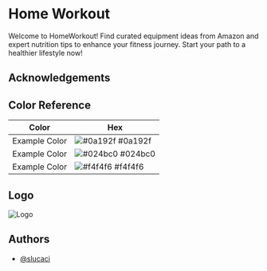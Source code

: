# Home Workout

Welcome to HomeWorkout! Find curated equipment ideas from Amazon and expert nutrition tips to enhance your fitness journey. Start your path to a healthier lifestyle now!

## Acknowledgements

## Color Reference

| Color         | Hex                                                              |
| ------------- | ---------------------------------------------------------------- |
| Example Color | ![#0a192f](https://via.placeholder.com/10/0a192f?text=+) #0a192f |
| Example Color | ![#024bc0](https://via.placeholder.com/10/024bc0?text=+) #024bc0 |
| Example Color | ![#f4f4f6](https://via.placeholder.com/10/f4f4f6?text=+) #f4f4f6 |

## Logo

![Logo](https://raw.githubusercontent.com/slucaci/Project1HTML-CSS/main/images/logo.webp)

## Authors

- [@slucaci](https://www.github.com/slucaci)
